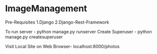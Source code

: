 # ImageManagement

Pre-Requisites
1.Django
2.Django-Rest-Framework

To run server - python manage.py runserver
Create Superuser - python manage.py createsuperuser


Visit Local Site on Web Browser- localhost:8000/photos
